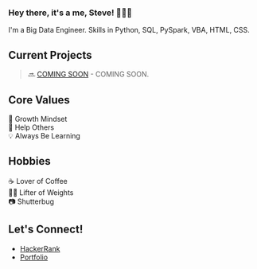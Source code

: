 ### Hey there, it's a me, Steve! 👨🏻‍💻
I'm a Big Data Engineer. Skills in Python, SQL, PySpark, VBA, HTML, CSS.

## Current Projects <br/>
> 🔜 [COMING SOON](https://github.com/stevemendozajr) - COMING SOON.

## Core Values
🧠  Growth Mindset <br/>
🤝  Help Others <br/>
💡  Always Be Learning <br/>


## Hobbies
☕️  Lover of Coffee <br/>
🏋️‍♂️  Lifter of Weights </br>
📷  Shutterbug


## Let's Connect!
- [HackerRank](https://www.hackerrank.com/stevemendozajr)<br/>
- [Portfolio](https://stevemendozajr.github.io/) <br/>



